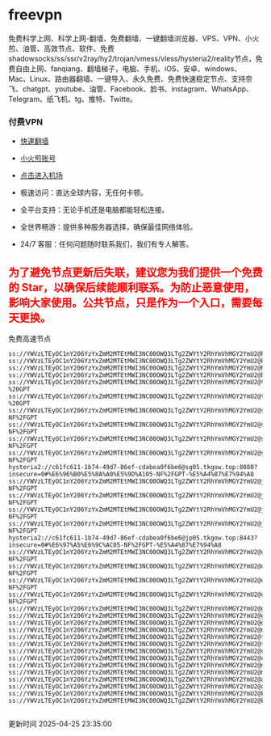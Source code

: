 # freevpn

免费科学上网、科学上网-翻墙、免费翻墙、一键翻墙浏览器、VPS、VPN、小火煎、油管、高效节点、软件、免费shadowsocks/ss/ssr/v2ray/hy2/trojan/vmess/vless/hysteria2/reality节点，免费自由上网、fanqiang、翻墙梯子，电脑、手机、iOS、安卓、windows、Mac、Linux、路由器翻墙、一键导入、永久免费、免费快速稳定节点、支持奈飞、chatgpt、youtube、油管、Facebook、脸书、instagram、WhatsApp、Telegram、纸飞机、tg、推特、Twitte。

### 付费VPN
* [快速翻墙](https://uhuio.top/) 

* [小火煎账号](https://free-clash.top/) 

* [点击进入机场](https://uhuio.top/) 

* 极速访问：直达全球内容，无任何卡顿。

* 全平台支持：无论手机还是电脑都能轻松连接。

* 全世界畅游：提供多种服务器选择，确保最佳网络体验。

* 24/7 客服：任何问题随时联系我们，我们有专人解答。

## <font color="red">为了避免节点更新后失联，建议您为我们提供一个免费的 Star，以确保后续能顺利联系。为防止恶意使用，影响大家使用。公共节点，只是作为一个入口，需要每天更换。</font>

免费高速节点

```ss://YWVzLTEyOC1nY206YzYxZmM2MTEtMWI3NC00OWQ3LTg2ZWYtY2RhYmVhMGY2YmU2@hk01.jgrtoioceaw.help:50384#%E9%A6%99%E6%B8%AF01
ss://YWVzLTEyOC1nY206YzYxZmM2MTEtMWI3NC00OWQ3LTg2ZWYtY2RhYmVhMGY2YmU2@hk02.jigreliewolf.click:17889#%E9%A6%99%E6%B8%AF02
ss://YWVzLTEyOC1nY206YzYxZmM2MTEtMWI3NC00OWQ3LTg2ZWYtY2RhYmVhMGY2YmU2@hk03.jigreliewolf.click:10838#%E9%A6%99%E6%B8%AF03
ss://YWVzLTEyOC1nY206YzYxZmM2MTEtMWI3NC00OWQ3LTg2ZWYtY2RhYmVhMGY2YmU2@hk04.jgrtoioceaw.help:29956#%E9%A6%99%E6%B8%AF04
ss://YWVzLTEyOC1nY206YzYxZmM2MTEtMWI3NC00OWQ3LTg2ZWYtY2RhYmVhMGY2YmU2@hk05.ijgelrkasd.click:41284#%E9%A6%99%E6%B8%AF05
ss://YWVzLTEyOC1nY206YzYxZmM2MTEtMWI3NC00OWQ3LTg2ZWYtY2RhYmVhMGY2YmU2@tw01.jigreliewolf.click:30995#%E5%8F%B0%E6%B9%BE01%20-%20GPT
ss://YWVzLTEyOC1nY206YzYxZmM2MTEtMWI3NC00OWQ3LTg2ZWYtY2RhYmVhMGY2YmU2@tw02.ijgelrkasd.click:22610#%E5%8F%B0%E6%B9%BE02%20-%20GPT
ss://YWVzLTEyOC1nY206YzYxZmM2MTEtMWI3NC00OWQ3LTg2ZWYtY2RhYmVhMGY2YmU2@sg01.jgrtoioceaw.help:55559#%E6%96%B0%E5%8A%A0%E5%9D%A101%20-NF%2FGPT
ss://YWVzLTEyOC1nY206YzYxZmM2MTEtMWI3NC00OWQ3LTg2ZWYtY2RhYmVhMGY2YmU2@sg02.jigreliewolf.click:40574#%E6%96%B0%E5%8A%A0%E5%9D%A102%20-NF%2FGPT
ss://YWVzLTEyOC1nY206YzYxZmM2MTEtMWI3NC00OWQ3LTg2ZWYtY2RhYmVhMGY2YmU2@sg03.ijgelrkasd.click:23716#%E6%96%B0%E5%8A%A0%E5%9D%A103%20-NF%2FGPT
ss://YWVzLTEyOC1nY206YzYxZmM2MTEtMWI3NC00OWQ3LTg2ZWYtY2RhYmVhMGY2YmU2@sg04.jgrtoioceaw.help:17971#%E6%96%B0%E5%8A%A0%E5%9D%A104%20-NF%2FGPT
hysteria2://c61fc611-1b74-49d7-86ef-cdabea0f6be6@sg05.tkgow.top:8080?insecure=0#%E6%96%B0%E5%8A%A0%E5%9D%A105-NF%2FGPT-%E5%A4%87%E7%94%A8
ss://YWVzLTEyOC1nY206YzYxZmM2MTEtMWI3NC00OWQ3LTg2ZWYtY2RhYmVhMGY2YmU2@jp01.jgrtoioceaw.help:58645#%E6%97%A5%E6%9C%AC01%20-NF%2FGPT
ss://YWVzLTEyOC1nY206YzYxZmM2MTEtMWI3NC00OWQ3LTg2ZWYtY2RhYmVhMGY2YmU2@jp02.jgrtoioceaw.help:47462#%E6%97%A5%E6%9C%AC02%20-NF%2FGPT
ss://YWVzLTEyOC1nY206YzYxZmM2MTEtMWI3NC00OWQ3LTg2ZWYtY2RhYmVhMGY2YmU2@jp03.jigreliewolf.click:33414#%E6%97%A5%E6%9C%AC03%20-NF%2FGPT
ss://YWVzLTEyOC1nY206YzYxZmM2MTEtMWI3NC00OWQ3LTg2ZWYtY2RhYmVhMGY2YmU2@jp04.ijgelrkasd.click:58223#%E6%97%A5%E6%9C%AC04%20-NF%2FGPT
hysteria2://c61fc611-1b74-49d7-86ef-cdabea0f6be6@jp05.tkgow.top:8443?insecure=0#%E6%97%A5%E6%9C%AC05-NF%2FGPT-%E5%A4%87%E7%94%A8
ss://YWVzLTEyOC1nY206YzYxZmM2MTEtMWI3NC00OWQ3LTg2ZWYtY2RhYmVhMGY2YmU2@us01.jgrtoioceaw.help:48129#%E7%BE%8E%E5%9B%BD01%20-NF%2FGPT
ss://YWVzLTEyOC1nY206YzYxZmM2MTEtMWI3NC00OWQ3LTg2ZWYtY2RhYmVhMGY2YmU2@us02.jgrtoioceaw.help:44907#%E7%BE%8E%E5%9B%BD02%20-NF%2FGPT
ss://YWVzLTEyOC1nY206YzYxZmM2MTEtMWI3NC00OWQ3LTg2ZWYtY2RhYmVhMGY2YmU2@us03.jigreliewolf.click:43330#%E7%BE%8E%E5%9B%BD03%20-NF%2FGPT
ss://YWVzLTEyOC1nY206YzYxZmM2MTEtMWI3NC00OWQ3LTg2ZWYtY2RhYmVhMGY2YmU2@us04.ijgelrkasd.click:44130#%E7%BE%8E%E5%9B%BD04%20-NF%2FGPT
ss://YWVzLTEyOC1nY206YzYxZmM2MTEtMWI3NC00OWQ3LTg2ZWYtY2RhYmVhMGY2YmU2@gb01.jgrtoioceaw.help:27765#%E8%8B%B1%E5%9B%BD01
ss://YWVzLTEyOC1nY206YzYxZmM2MTEtMWI3NC00OWQ3LTg2ZWYtY2RhYmVhMGY2YmU2@gb02.jigreliewolf.click:52762#%E8%8B%B1%E5%9B%BD02
ss://YWVzLTEyOC1nY206YzYxZmM2MTEtMWI3NC00OWQ3LTg2ZWYtY2RhYmVhMGY2YmU2@de01.jgrtoioceaw.help:20635#%E5%BE%B7%E5%9B%BD01
ss://YWVzLTEyOC1nY206YzYxZmM2MTEtMWI3NC00OWQ3LTg2ZWYtY2RhYmVhMGY2YmU2@de02.jigreliewolf.click:52770#%E5%BE%B7%E5%9B%BD02
ss://YWVzLTEyOC1nY206YzYxZmM2MTEtMWI3NC00OWQ3LTg2ZWYtY2RhYmVhMGY2YmU2@fr01.ijgelrkasd.click:32568#%E6%B3%95%E5%9B%BD01
ss://YWVzLTEyOC1nY206YzYxZmM2MTEtMWI3NC00OWQ3LTg2ZWYtY2RhYmVhMGY2YmU2@fr02.jigreliewolf.click:45265#%E6%B3%95%E5%9B%BD02
ss://YWVzLTEyOC1nY206YzYxZmM2MTEtMWI3NC00OWQ3LTg2ZWYtY2RhYmVhMGY2YmU2@ca01.jigreliewolf.click:30461#%E5%8A%A0%E6%8B%BF%E5%A4%A701
ss://YWVzLTEyOC1nY206YzYxZmM2MTEtMWI3NC00OWQ3LTg2ZWYtY2RhYmVhMGY2YmU2@ca02.ijgelrkasd.click:24053#%E5%8A%A0%E6%8B%BF%E5%A4%A702
ss://YWVzLTEyOC1nY206YzYxZmM2MTEtMWI3NC00OWQ3LTg2ZWYtY2RhYmVhMGY2YmU2@my01.jigreliewolf.click:52408#%E9%A9%AC%E6%9D%A5%E8%A5%BF%E4%BA%9A01
ss://YWVzLTEyOC1nY206YzYxZmM2MTEtMWI3NC00OWQ3LTg2ZWYtY2RhYmVhMGY2YmU2@my02.ijgelrkasd.click:25519#%E9%A9%AC%E6%9D%A5%E8%A5%BF%E4%BA%9A02
ss://YWVzLTEyOC1nY206YzYxZmM2MTEtMWI3NC00OWQ3LTg2ZWYtY2RhYmVhMGY2YmU2@au01.jgrtoioceaw.help:13460#%E6%BE%B3%E5%A4%A7%E5%88%A9%E4%BA%9A01
ss://YWVzLTEyOC1nY206YzYxZmM2MTEtMWI3NC00OWQ3LTg2ZWYtY2RhYmVhMGY2YmU2@au02.ijgelrkasd.click:46073#%E6%BE%B3%E5%A4%A7%E5%88%A9%E4%BA%9A02
ss://YWVzLTEyOC1nY206YzYxZmM2MTEtMWI3NC00OWQ3LTg2ZWYtY2RhYmVhMGY2YmU2@ko01.jgrtoioceaw.help:46108#%E9%9F%A9%E5%9B%BD01
ss://YWVzLTEyOC1nY206YzYxZmM2MTEtMWI3NC00OWQ3LTg2ZWYtY2RhYmVhMGY2YmU2@ko02.jigreliewolf.click:50181#%E9%9F%A9%E5%9B%BD02


```
更新时间 2025-04-25 23:35:00